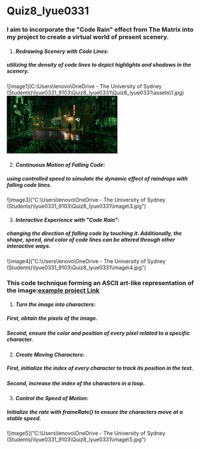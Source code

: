 # Quiz8_lyue0331

### I aim to incorporate the "Code Rain" effect from The Matrix into my project to create a virtual world of present scenery.
1. #### *Redrawing Scenery with Code Lines*: 
##### utilizing the **density of code lines** to depict highlights and shadows in the scenery.
![image1](C:\Users\lenovo\OneDrive - The University of Sydney (Students)\lyue0331_9103\Quiz8_lyue0331\Quiz8_lyue0331\assets\1.jpg)
![image2](assets\2.jpg)
   
2. #### *Continuous Motion of Falling Code*: 
##### using **controlled speed** to simulate the dynamic effect of raindrops with falling code lines.
![image3]("C:\Users\lenovo\OneDrive - The University of Sydney (Students)\lyue0331_9103\Quiz8_lyue0331\image\3.jpg")
 
3. #### *Interactive Experience with "Code Rain"*: 
##### **changing the direction of falling code** by touching it. Additionally, **the shape, speed, and color of code lines** can be altered through other interactive ways.
![image4]("C:\Users\lenovo\OneDrive - The University of Sydney (Students)\lyue0331_9103\Quiz8_lyue0331\image\4.jpg")


### This code technique forming an ASCII art-like representation of the image:[example project Link](https://editor.p5js.org/codingtrain/sketches/LNBpdYQHP) 

1. #### *Turn the image into characters*:
##### **First**, obtain the pixels of the image. 
##### **Second**, ensure the color and position of every pixel related to a specific character.
2. #### *Create Moving Characters*:
##### **First**, initialize the index of every character to track its position in the text. 
##### **Second**, increase the index of the characters in a loop.
3. #### *Control the Speed of Motion*:
##### Initialize the rate with frameRate() to ensure the characters move at a stable speed.
![image5]("C:\Users\lenovo\OneDrive - The University of Sydney (Students)\lyue0331_9103\Quiz8_lyue0331\image\5.jpg")